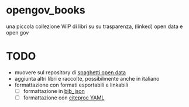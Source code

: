 
# opengov_books
una piccola collezione WIP di libri su su trasparenza, (linked) open data e open gov 

# TODO
+ muovere sul repository di [spaghetti open data](https://github.com/spaghetti-open-data)
+ aggiunta altri libri e raccolte, possibilmente anche in italiano
+ formattazione con formati esportabili e linkabili
  - [ ] formattazione in [bib_json](http://okfnlabs.org/bibjson/)
  - [ ] formattazione con [citeproc YAML](http://blog.martinfenner.org/2013/07/30/citeproc-yaml-for-bibliographies/)

